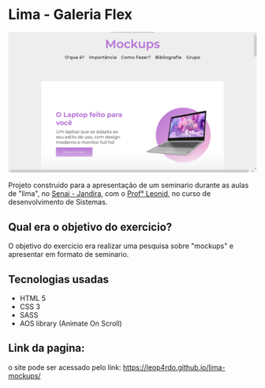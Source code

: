 # Lima - Galeria Flex

<img src="site.png" width="750px" />

Projeto construido para a apresentação de um seminario durante as aulas de "lima", no <a href="https://jandira.sp.senai.br/">Senai - Jandira</a>, com o <a href="https://github.com/fernandoleonid">Prof° Leonid</a>, no curso de desenvolvimento de Sistemas.

## Qual era o objetivo do exercicio?

O objetivo do exercicio era realizar uma pesquisa sobre "mockups" e apresentar em formato de seminario.

## Tecnologias usadas

-   HTML 5
-   CSS 3
-   SASS
-   AOS library (Animate On Scroll)

## Link da pagina:
o site pode ser acessado pelo link:
<a href="https://leop4rdo.github.io/lima-mockups/">https://leop4rdo.github.io/lima-mockups/</a>

